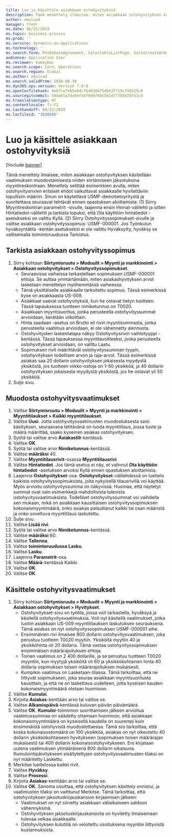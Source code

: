 ```yaml
---
title: Luo ja käsittele asiakkaan ostohyvityksiä
description: Tämä menettely ilmaisee, miten asiakkaan ostohyvityksen käsitellään vaatimuksen muodostamisesta niiden siirtämiseen jaksotuksina myyntireskontraan.
author: omulvad
manager: tfehr
ms.date: 06/25/2019
ms.topic: business-process
ms.prod: ''
ms.service: dynamics-ax-applications
ms.technology: ''
ms.search.form: PdsRebateAgreement, SalesTableListPage, SalesCreateOrder, SalesTable, MCRPriceHistory, SalesEditLines,  PdsRebateTableListPage, MCRBrokerWriteOffReason, MRCHierarchyAddCust, PdsItemRebateGroup, PdsRebate, PdsRebateProgramTMATable, PdsRebateTable, PdsRebateTableListPagePreviewPane, PdsRebateTrans, PdsRebateType_CustLookup
audience: Application User
ms.reviewer: kamaybac
ms.search.scope: Core, Operations
ms.search.region: Global
ms.author: omulvad
ms.search.validFrom: 2016-06-30
ms.dyn365.ops.version: Version 7.0.0
ms.openlocfilehash: debfce7eb5e6dcf64830475db53f719cf56525c9
ms.sourcegitcommit: 54da65a7da0efd4f0d9760c5b14ff785b28751c4
ms.translationtype: HT
ms.contentlocale: fi-FI
ms.lasthandoff: 09/22/2020
ms.locfileid: "3830595"
---
```

# <a name="generate-and-process-customer-rebates"></a>Luo ja käsittele asiakkaan ostohyvityksiä

[!include [banner](../../includes/banner.md)]

Tämä menettely ilmaisee, miten asiakkaan ostohyvityksen käsitellään vaatimuksen muodostamisesta niiden siirtämiseen jaksotuksina myyntireskontraan. Menettely selittää esimerkkien avulla, miten ostohyvitysrivien erilaiset ehdot vaikuttavat asiakkaalle hyvitettäviin lopullisiin määriin. Sinun on käytettävä USMF-demotietoyritystä ja suoritettava seuraavat tehtävät ennen opastuksen aloittamista: (1) Siirry Myyntireskontran parametrit -sivulle, laajenna ensin Hinnat-välilehti ja sitten Hintatiedot-välilehti ja tarkista lopuksi, että Ota käyttöön hintatiedot -asetukseksi on valittu Kyllä. (2) Siirry Ostohyvityssopimukset-sivulle ja valitse asiakkaan ostohyvityssopimus: USMF-000001. Jos Työnkulun hyväksyntätila -kentän asetukseksi ei ole valittu Hyväksytty, hyväksy se valitsemalla toimintoruudussa Tarkistus.


## <a name="review-a-customer-rebate-agreement"></a>Tarkista asiakkaan ostohyvityssopimus
1. Siirry kohtaan **Siirtymisruutu > Moduulit > Myynti ja markkinointi > Asiakkaan ostohyvitykset > Ostohyvityssopimukset**.
    - Seuraavissa vaiheissa tarkastellaan sopimuksen USMF-000001 ehtoja. Se auttaa ymmärtämään, miten asiakashyvityksen arvot lasketaan menettelyn myöhemmässä vaiheessa.  
    - Tämä yksittäiselle asiakkaalle tarkoitettu sopimus. Tässä esimerkissä kyse on asiakkaasta US-009.  
    - Asiakkaat saavat ostohyvityksiä, kun he ostavat tietyn tuotteen. Tässä tapauksessa tuotteen nimiketunnus on T0020.   
    - Asiakkaan myyntisuoritus, jonka perusteella ostohyvityssummat arvioidaan, kerätään viikoittain.  
    - Hinta saadaan -asetus on Brutto eli rivin myyntisummasta, jonka perusteella vaatimus arvioidaan, ei ole vähennetty alennusta.  
    - Ostohyvitysten laskentatapa näkyy Ostohyvitysrivin vaihtotyyppi -kentässä. Tässä tapauksessa myyntitavoitteeksi, jonka perusteella ostohyvitykset arvioidaan, on valittu Laatu.   
    - Sopimuksen rivit määrittävät ostohyvityssumman tyypin, ostohyvityksen todellisen arvon ja raja-arvot. Tässä esimerkissä asiakas saa 20 dollarin ostohyvityksen jokaisesta myydystä yksiköstä, jos tuotteen viikko-ostoja on 1–50 yksikköä, ja 40 dollarin ostohyvityksen jokaisesta myydystä yksiköstä, jos he ostavat yli 50 yksikköä.  
2. Sulje sivu.

## <a name="generate-rebate-claims"></a>Muodosta ostohyvitysvaatimukset
1. Valitse **Siirtymisruutu > Moduulit > Myynti ja markkinointi > Myyntitilaukset > Kaikki myyntitilaukset**.
2. Valitse **Uusi**. Jotta ostohyvitysvaatimusten muodostuksesta saisi käsityksen, seuraavana tehtävänä on luoda myyntitilaus, jossa tuote ja määrä määrittää, saako kyseinen asiakas ostohyvityksen.    
3. Syötä tai valitse arvo **Asiakastili**-kentässä.
4. Valitse **OK**.
5. Syötä tai valitse arvo **Nimiketunnus**-kentässä.
6. Valitse **määräksi** 40.
7. Valitse **Myyntitilausrivit**-osassa **Myyntitilausrivi**.
8. Valitse **Hintatiedot**. Jos tämä asetus ei näy, et valinnut **Ota käyttöön hintatiedot** -asetuksen arvoksi Kyllä ennen opastuksen aloittamista.     
9. Laajenna **Ostohyvitykset**-osa. **Ostohyvitykset**-välilehdessä on luettelo kaikista ostohyvityssopimuksista, joita nykyisellä tilausrivillä voi käyttää. Myös arvioitu ostohyvityssumma on näkyvissä. Huomaa, että näytetyt summat ovat vain esimerkkejä mahdollisista tulevista ostohyvitysvaatimuksista. Todelliset ostohyvityssummat voi vaihdella sen mukaan, mikä on asiakkaan kausittaisen ostohyvityssopimuksen kokonaismyyntimäärä, onko asiakas palauttanut kaikki tai osan määristä ja onko soveltuva myyntitilaus laskutettu.
10. Sulje sivu.
11. Valitse **Lisää rivi**.
12. Syötä tai valitse arvo **Nimiketunnus**-kentässä.
13. Valitse **määräksi** 60.
14. Valitse **Tallenna**.
15. Valitse **toimintoruudussa** **Lasku**.
16. Valitse **Lasku**.
17. Laajenna **Parametrit**-osa.
18. Valitse **Määrä**-kentässä Kaikki.
19. Valitse **OK**.
20. Valitse **OK**.

## <a name="process-rebate-claims"></a>Käsittele ostohyvitysvaatimukset
1. Siirry kohtaan **Siirtymisruutu > Moduulit > Myynti ja markkinointi > Asiakkaan ostohyvitykset > Hyvitykset**.
    - Ostohyvitykset-sivu on työtila, jossa voit tarkastella, hyväksyä ja käsitellä ostohyvitysvaatimuksia. Voit nyt käsitellä vaatimukset, jotka luotiin asiakkaan US-009 myyntitilauksen laskutuksen seurauksena. Tämä asiakas on nyt ostohyvityssopimuksen USMF-000001 aihe.   
    - Ensimmäinen rivi ilmaisee 800 dollarin ostohyvitysvaatimuksen, joka perustuu tuotteen T0020 myytiin. Yksiköitä myytiin 40 ja yksikköhinta oli 20 dollaria. Tämä vastaa ostohyvityssopimuksen ensimmäisen määrärajoituksen ehtoja.  
    - Toinen vaatimus on 2 400 dollarille, ja se perustuu tuotteen T0020 myyntiin, kun myytyjä yksiköitä oli 60 ja yksikkökohtainen hinta 40 dollaria sopimuksen toisen määrärajoituksen mukaisesti.  
    - Kumpikin vaatimus on Lasketaan-tilassa. Tämä tarkoittaa, että ne liittyvät sopimukseen, joka seuraa asiakkaan myyntisuoritusta kausittain, ja että ne on laskettava uudelleen, jotta kyseisen kauden kokonaismyyntimäärä otetaan huomioon.   
2. Valitse **Kumuloi**.
3. Kirjoita **Asiakas**-kenttään arvo tai valitse se.
4. Valitse **Alkamispäivä**-kentässä kuluvan päivän päivämäärä.
5. Valitse **OK**. **Kumuloi**-toiminnon suorittamisen jälkeen arvioitua vaatimussummaa on säädetty ottamaan huomioon, että asiakkaan kokonaismyyntimäärä on kyseisellä kaudella on suurempi kuin ensimmäistä ostohyvistä muodostettaessa. Tämä siis tarkoittaa, että koska kokonaisostomäärä on 100 yksikköä, asiakas on nyt oikeutettu 40 dollarin yksikkökohtaiseen hyvitykseen (sopimuksen toisen määrärajan mukaisesti) tai 400 dollarin kokonaisostohyvitykseen. Ero kirjataan uutena vaatimuksen ylimääräisenä 800 dollarin oikaisuna. Kumulointipäivitykseen sisällytettyjen ostohyvitysvaatimusten tilaksi on nyt määritetty Laskettu. 
6. Merkitse luettelossa kaikki rivit.
7. Valitse **Hyväksy**.
8. Valitse **Prosessi**.
9. Kirjoita **Asiakas**-kenttään arvo tai valitse se.
10. Valitse **OK**. Sanoma osoittaa, että ostohyvityksen käsittely onnistui, ja vaatimusten tilaksi on vaihtunut Merkitse. Tämä tarkoittaa, että ostohyvityksen jaksotuskirjauskansion kirjaamisen jälkeen:
    - Vaatimukset on nyt siirretty asiakkaan väliaikaiseen saldoon vähennyksinä.
    - Ostohyvityksen jaksotuskirjauskansiota on hyvitetty ilmaisemaan tulevaa velkaa asiakkaalle.
    - Ostohyvityksen kulutiliä on veloitettu osoituksena myyntiin liittyvistä kustannuksista.   


